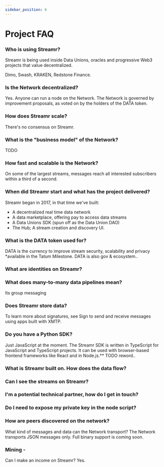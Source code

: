 ```yaml
---
sidebar_position: 6
---
```


# Project FAQ

### Who is using Streamr?
Streamr is being used inside Data Unions, oracles and progressive Web3 projects that value decentralized.

Dimo, Swash, KRAKEN, Redstone Finance.

### Is the Network decentralized?
Yes. Anyone can run a node on the Network. The Network is governed by improvement proposals, as voted on by the holders of the DATA token.

### How does Streamr scale?
There's no consensus on Streamr.

### What is the "business model" of the Network?
TODO

### How fast and scalable is the Network?
On some of the largest streams, messages reach all interested subscribers within a third of a second.

### When did Streamr start and what has the project delivered?
Streamr began in 2017, in that time we've built:
- A decentralized real time data network
- A data marketplace, offering pay to access data streams
- A Data Unions SDK (spun off as the Data Union DAO)
- The Hub; A stream creation and discovery UI.

### What is the DATA token used for?
DATA is the currency to improve stream security, scalability and privacy *available in the Tatum Milestone. DATA is also gov & ecosystem..

### What are identities on Streamr?


### What does many-to-many data pipelines mean?
Its group messaging


### Does Streamr store data?


To learn more about signatures, see Sign to send and receive messages using apps built with XMTP.

### Do you have a Python SDK?
Just JavaScript at the moment.
The Streamr SDK is written in TypeScript for JavaScript and TypeScript projects. It can be used with browser-based frontend frameworks like React and in Node.js.** TODO reword..

### What is Streamr built on. How does the data flow?

### Can I see the streams on Streamr?

### I'm a potential technical partner, how do I get in touch?

### Do I need to expose my private key in the node script?

### How are peers discovered on the network?

What kind of messages and data can the Network transport?
The Network transports JSON messages only. Full binary support is coming soon.

### Mining -
Can I make an income on Streamr? Yes.



